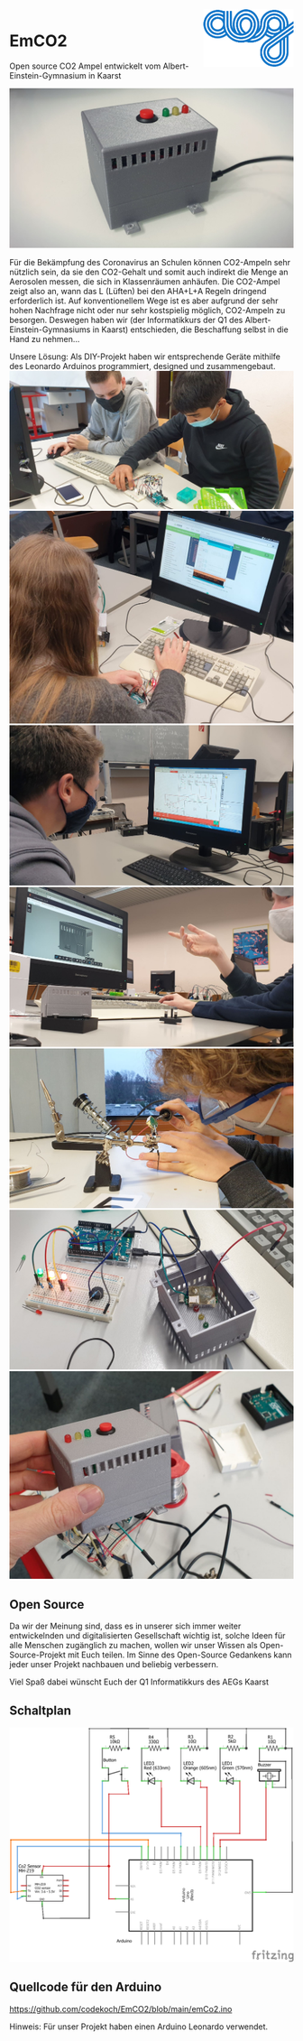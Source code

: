 <img align="right" src="https://github.com/codekoch/EmCO2/blob/main/logo_small_blau.png">

# EmCO2
Open source CO2 Ampel entwickelt vom Albert-Einstein-Gymnasium in Kaarst

[![EMCO2](https://github.com/codekoch/EmCO2/blob/main/prototyp.jpg)](https://www.aeg-kaarst.eu/de/)

Für die Bekämpfung des Coronavirus an Schulen können CO2-Ampeln sehr nützlich sein, da sie den CO2-Gehalt und somit auch indirekt die Menge an Aerosolen messen, die sich in Klassenräumen anhäufen. Die CO2-Ampel zeigt also an, wann das L (Lüften) bei den AHA+L+A Regeln dringend erforderlich ist. Auf konventionellem Wege ist es aber aufgrund der sehr hohen Nachfrage nicht oder nur sehr kostspielig möglich, CO2-Ampeln zu besorgen. Deswegen haben wir (der Informatikkurs der Q1 des Albert-Einstein-Gymnasiums in Kaarst) entschieden, die Beschaffung selbst in die Hand zu nehmen...

Unsere Lösung:
Als DIY-Projekt haben wir entsprechende Geräte mithilfe des Leonardo Arduinos programmiert, designed und zusammengebaut.
![bild1](https://github.com/codekoch/EmCO2/blob/main/04_testaufbau.jpg)
![bild2](https://github.com/codekoch/EmCO2/blob/main/02_programmieren.jpg)
![bild3](https://github.com/codekoch/EmCO2/blob/main/03_schaltplan.jpg)
![bild4](https://github.com/codekoch/EmCO2/blob/main/06_3dDruck.jpg)
![bild5](https://github.com/codekoch/EmCO2/blob/main/05_loeten.jpg)
![bild6](https://github.com/codekoch/EmCO2/blob/main/07_breadboardAufbau1.jpg)
![bild7](https://github.com/codekoch/EmCO2/blob/main/08_prototyp.jpg)

## Open Source
Da wir der Meinung sind, dass es in unserer sich immer weiter entwickelnden und digitalisierten Gesellschaft wichtig ist, solche Ideen für alle Menschen zugänglich zu machen, wollen wir unser Wissen als Open-Source-Projekt mit Euch teilen. Im Sinne des Open-Source Gedankens kann jeder unser Projekt nachbauen und beliebig verbessern.

Viel Spaß dabei wünscht Euch
der Q1 Informatikkurs des AEGs Kaarst

## Schaltplan
[![schaltplan](https://github.com/codekoch/EmCO2/blob/main/Co2%20Schaltplan.png)](https://github.com/codekoch/EmCO2/blob/main/Co2%20Schaltplan.png)

## Quellcode für den Arduino
https://github.com/codekoch/EmCO2/blob/main/emCo2.ino

Hinweis: Für unser Projekt haben einen Arduino Leonardo verwendet.

